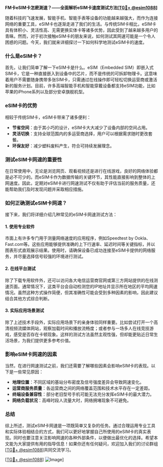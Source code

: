 **FM卡eSIM卡怎麽測速？——全面解析eSIM卡速度测试方法[[TG💪+ @esim1088](https://t.me/s/esim1088)]**

随着科技的飞速发展，智能手机、智能手表等设备的功能越来越强大，而作为连接网络的重要工具，eSIM卡也逐渐走进了我们的生活。与传统SIM卡相比，eSIM卡具有体积小、灵活性高、无需更换实体卡等诸多优势，因此受到了越来越多用户的青睐。然而，对于初次接触eSIM卡的朋友来说，如何测试其网速可能是一个令人困惑的问题。今天，我们就来详细探讨一下如何科学地测试eSIM卡的速度。

### 什么是eSIM卡？

首先，让我们简单了解一下eSIM卡是什么。eSIM（Embedded SIM）即嵌入式SIM卡，它是一种直接嵌入到设备中的芯片，而不是传统的可拆卸物理卡。这意味着用户不需要随身携带多张SIM卡，只需通过在线操作即可轻松切换运营商或激活新的服务计划。目前，许多高端智能手机和智能穿戴设备都支持eSIM功能，比如苹果的iPhone系列以及部分安卓旗舰机型。

### eSIM卡的优势

相较于传统SIM卡，eSIM卡带来了诸多便利：
- **节省空间**：由于其小巧的设计，eSIM卡大大减少了设备内部的空间占用。
- **灵活切换**：支持全球范围内的多运营商选择，用户可以根据需求随时更改套餐。
- **环保友好**：减少塑料废料产生，符合可持续发展理念。

### 测试eSIM卡网速的重要性

在日常使用中，无论是浏览网页、观看视频还是进行在线游戏，良好的网络体验都是必不可少的。而eSIM卡作为数据传输的关键环节，其性能直接影响到整体的上网速度。因此，定期对eSIM卡进行网速测试不仅有助于评估当前的服务质量，还能帮助我们及时发现问题并采取相应措施。

### 如何正确测试eSIM卡网速？

接下来，我们将详细介绍几种常见的eSIM卡网速测试方法：

#### 1. 使用专业软件

市面上有许多专门用于测量网络速度的应用程序，例如Speedtest by Ookla、Fast.com等。这些应用能够提供准确的上下行速率、延迟时间等关键指标，并以图表形式直观展示结果。使用时，请确保设备已成功连接至eSIM卡提供的网络服务，并尽量选择信号较强的环境进行测试。

#### 2. 在线平台测试

除了下载专用软件外，还可以访问各大电信运营商官网或第三方网站提供的在线测速页面。通常情况下，这类平台会自动检测您的IP地址并显示所在地区的平均网速情况。虽然这种方式操作简便，但其准确性可能会受到多种因素的影响，因此建议结合其他方式综合判断。

#### 3. 实际应用场景测试

除了上述技术手段外，实际应用场景下的亲身体验同样重要。比如尝试打开一个高清视频流媒体网站，观察加载时间和播放流畅度；或者参与一场多人在线竞技游戏，感受是否存在卡顿现象。这样的测试方法虽然主观性强，但却能更贴近日常生活场景，为我们提供更多参考价值。

### 影响eSIM卡网速的因素

当然，在进行网速测试之前，我们还需要了解哪些因素会影响eSIM卡的表现。以下是一些常见原因：
- **地理位置**：不同区域的基站分布密度及信号强度差异会导致网速变化。
- **运营商服务质量**：各运营商之间的网络覆盖范围和技术水平存在一定差距。
- **终端设备兼容性**：部分老旧型号手机可能无法充分发挥eSIM卡的最大潜力。
- **网络负载状况**：高峰时段人流量大时，网络拥堵现象不可避免。

### 总结

综上所述，测试eSIM卡网速是一项既简单又复杂的任务。通过合理运用专业工具和实际体验相结合的方式，我们可以更好地掌握自己所使用的eSIM卡的真实表现。同时也要注意关注影响网速的各种外部条件，以便做出最优化的选择。希望本文能为大家提供有用的指导信息！如果你还有任何疑问，欢迎加入我们的讨论群组[[TG💪+ @esim1088](https://t.me/s/esim1088)]共同交流学习。

[[TG💪+ @esim1088](https://t.me/s/esim1088)] ![Image](https://i.postimg.cc/4NQfJmqS/Snipaste-2025-05-13-00-14-12.png)]